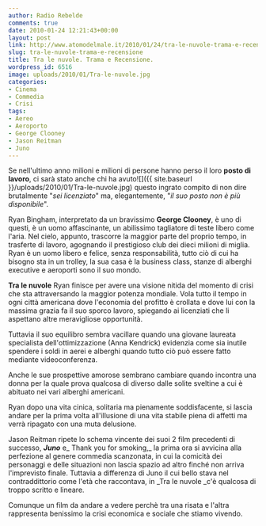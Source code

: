 ```yaml
---
author: Radio Rebelde
comments: true
date: 2010-01-24 12:21:43+00:00
layout: post
link: http://www.atomodelmale.it/2010/01/24/tra-le-nuvole-trama-e-recensione/
slug: tra-le-nuvole-trama-e-recensione
title: Tra le nuvole. Trama e Recensione.
wordpress_id: 6516
image: uploads/2010/01/Tra-le-nuvole.jpg
categories:
- Cinema
- Commedia
- Crisi
tags:
- Aereo
- Aeroporto
- George Clooney
- Jason Reitman
- Juno
---
```


Se nell'ultimo anno milioni e milioni di persone hanno perso il loro **posto di lavoro**, ci sarà stato anche chi ha avuto![]({{ site.baseurl }}/uploads/2010/01/Tra-le-nuvole.jpg) questo ingrato compito di non dire  brutalmente "_sei licenziato_" ma, elegantemente, "_il suo posto non è più disponibile_".

Ryan Bingham, interpretato da un bravissimo **George Clooney**, è uno di questi, è un uomo affascinante, un abilissimo tagliatore di teste libero come l'aria. Nel cielo, appunto, trascorre la maggior parte del proprio tempo, in trasferte di lavoro, agognando il prestigioso club dei dieci milioni di miglia. Ryan è un uomo libero e felice, senza responsabilità, tutto ciò di cui ha bisogno sta in un trolley, la sua casa è la business class, stanze di alberghi executive e aeroporti sono il suo mondo.

**Tra le nuvole** Ryan finisce per avere una visione nitida del momento di crisi che sta attraversando la maggior potenza mondiale. Vola tutto il tempo in ogni città americana dove l'economia del profitto è crollata e dove lui con la massima grazia fa il suo sporco lavoro, spiegando ai licenziati che li aspettano altre meravigliose opportunità.

Tuttavia il suo equilibro sembra vacillare quando una giovane laureata specialista dell'ottimizzazione (Anna Kendrick) evidenzia come sia inutile spendere i soldi in aerei e alberghi quando tutto ciò può essere fatto mediante videoconferenza.

Anche le sue prospettive amorose sembrano cambiare quando incontra una donna per la quale prova qualcosa di diverso dalle solite sveltine a cui è abituato nei vari alberghi americani.

Ryan dopo una vita cinica, solitaria ma pienamente soddisfacente, si lascia andare per la prima volta all'illusione di una vita stabile piena di affetti ma verrà ripagato con una muta delusione.

Jason Reitman ripete lo schema vincente dei suoi 2 film precedenti di successo, **_Juno_** e_ Thank you for smoking,_ la prima ora si avvicina alla perfezione al genere commedia scanzonata, in cui la comicità dei personaggi e delle situazioni non lascia spazio ad altro finché non arriva l'imprevisto finale. Tuttavia a differenza di Juno il cui bello stava nel contraddittorio come l'età che raccontava, in _Tra le nuvole _c'è qualcosa di troppo scritto e lineare.

Comunque un film da andare a vedere perchè tra una risata e l'altra rappresenta benissimo la crisi economica e sociale che stiamo vivendo.
